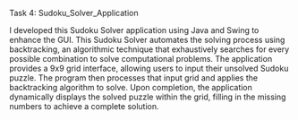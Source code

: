 Task 4: Sudoku_Solver_Application

I developed this Sudoku Solver application using Java and Swing to enhance the GUI. This Sudoku Solver automates the solving process using backtracking, an algorithmic technique that exhaustively searches for every possible combination to solve computational problems.  The application provides a 9x9 grid interface, allowing users to input their unsolved Sudoku puzzle. The program then processes that input grid and applies the backtracking algorithm to solve. Upon completion, the application dynamically displays the solved puzzle within the grid, filling in the missing numbers to achieve a complete solution.
